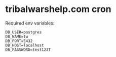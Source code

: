 # tribalwarshelp.com cron

Required env variables:

```
DB_USER=postgres
DB_NAME=tw
DB_PORT=5432
DB_HOST=localhost
DB_PASSWORD=test123T
```
